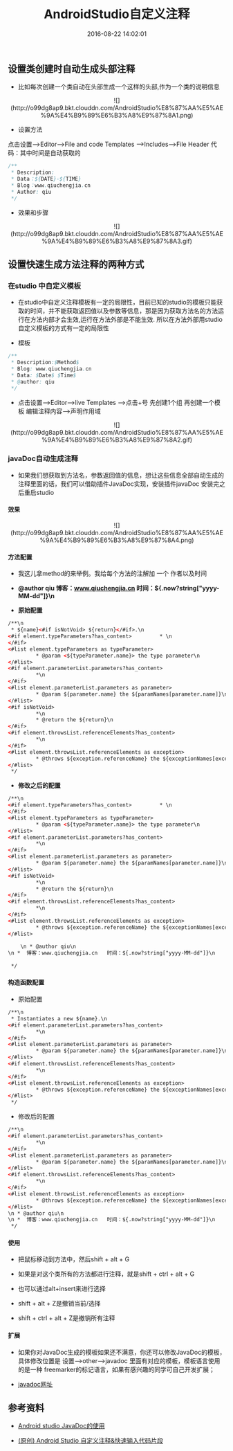 ﻿---
title: AndroidStudio自定义注释
date: 2016-08-22 14:02:01
tags: AndroidStudio
categories: AndroidStudio
---

## 设置类创建时自动生成头部注释

- 比如每次创建一个类自动在头部生成一个这样的头部,作为一个类的说明信息

<center>![](http://o99dg8ap9.bkt.clouddn.com/AndroidStudio%E8%87%AA%E5%AE%9A%E4%B9%89%E6%B3%A8%E9%87%8A1.png)</center>

- 设置方法

点击设置—>Editor–>File and code Templates –>Includes—>File Header
代码：其中时间是自动获取的

```java
/**
 * Description: 
 * Data：${DATE}-${TIME}
 * Blog：www.qiuchengjia.cn
 * Author: qiu
 */
```

- 效果和步骤

<center>![](http://o99dg8ap9.bkt.clouddn.com/AndroidStudio%E8%87%AA%E5%AE%9A%E4%B9%89%E6%B3%A8%E9%87%8A3.gif)</center>
 
<!-- more -->

## 设置快速生成方法注释的两种方式

### 在studio 中自定义模板

- 在studio中自定义注释模板有一定的局限性，目前已知的studio的模板只能获取的时间，并不能获取返回值以及参数等信息，那是因为获取方法名的方法运行在方法内部才会生效,运行在方法外部是不能生效.
所以在方法外部用studio自定义模板的方式有一定的局限性


- 模板

```java
/**
 * Description:$Method$
 * Blog: www.qiuchengjia.cn
 * Data: $Date$ $Time$
 * @author: qiu
 */
```

- 点击设置—>Editor–>live Templates –>点击+号 先创建1个组 再创建一个模板
编辑注释内容–>声明作用域

<center>![](http://o99dg8ap9.bkt.clouddn.com/AndroidStudio%E8%87%AA%E5%AE%9A%E4%B9%89%E6%B3%A8%E9%87%8A2.gif)</center>

### javaDoc自动生成注释

- 如果我们想获取到方法名，参数返回值的信息，想让这些信息全部自动生成的注释里面的话，我们可以借助插件JavaDoc实现，安装插件javaDoc 安装完之后重启studio

#### 效果

<center>![](http://o99dg8ap9.bkt.clouddn.com/AndroidStudio%E8%87%AA%E5%AE%9A%E4%B9%89%E6%B3%A8%E9%87%8A4.png)</center>

#### 方法配置

- 我这儿拿method的来举例。我给每个方法的注解加 一个 作者以及时间


- __@author qiu 博客：www.qiuchengjia.cn 时间：${.now?string["yyyy-MM-dd"]}\n__

- __原始配置__

```html
/**\n
 * ${name}<#if isNotVoid> ${return}</#if>.\n
<#if element.typeParameters?has_content>         * \n
</#if>
<#list element.typeParameters as typeParameter>
         * @param <${typeParameter.name}> the type parameter\n
</#list>
<#if element.parameterList.parameters?has_content>
         *\n
</#if>
<#list element.parameterList.parameters as parameter>
         * @param ${parameter.name} the ${paramNames[parameter.name]}\n
</#list>
<#if isNotVoid>
         *\n
         * @return the ${return}\n
</#if>
<#if element.throwsList.referenceElements?has_content>
         *\n
</#if>
<#list element.throwsList.referenceElements as exception>
         * @throws ${exception.referenceName} the ${exceptionNames[exception.referenceName]}\n
</#list>
 */
```

- __修改之后的配置__

```html
/**\n
<#if element.typeParameters?has_content>         * \n
</#if>
<#list element.typeParameters as typeParameter>
         * @param <${typeParameter.name}> the type parameter\n
</#list>
<#if element.parameterList.parameters?has_content>
         *\n
</#if>
<#list element.parameterList.parameters as parameter>
         * @param ${parameter.name} the ${paramNames[parameter.name]}\n
</#list>
<#if isNotVoid>
         *\n
         * @return the ${return}\n
</#if>
<#if element.throwsList.referenceElements?has_content>
         *\n
</#if>
<#list element.throwsList.referenceElements as exception>
         * @throws ${exception.referenceName} the ${exceptionNames[exception.referenceName]}\n
</#list>
         
	\n * @author qiu\n
\n *  博客：www.qiuchengjia.cn   时间：${.now?string["yyyy-MM-dd"]}\n
    
 */
```

#### 构造函数配置

- 原始配置

```html
/**\n
 * Instantiates a new ${name}.\n
<#if element.parameterList.parameters?has_content>
         *\n
</#if>
<#list element.parameterList.parameters as parameter>
         * @param ${parameter.name} the ${paramNames[parameter.name]}\n
</#list>
<#if element.throwsList.referenceElements?has_content>
         *\n
</#if>
<#list element.throwsList.referenceElements as exception>
         * @throws ${exception.referenceName} the ${exceptionNames[exception.referenceName]}\n
</#list>
 */
```
 
- 修改后的配置

```html
/**\n
<#if element.parameterList.parameters?has_content>
         *\n
</#if>
<#list element.parameterList.parameters as parameter>
         * @param ${parameter.name} the ${paramNames[parameter.name]}\n
</#list>
<#if element.throwsList.referenceElements?has_content>
         *\n
</#if>
<#list element.throwsList.referenceElements as exception>
         * @throws ${exception.referenceName} the ${exceptionNames[exception.referenceName]}\n
</#list>
\n * @author qiu\n
\n *  博客：www.qiuchengjia.cn   时间：${.now?string["yyyy-MM-dd"]}\n
 */
```

#### 使用

- 把鼠标移动到方法中，然后shift + alt + G

- 如果是对这个类所有的方法都进行注释，就是shift + ctrl + alt + G

- 也可以通过alt+insert来进行选择

- shift + alt + Z是撤销当前/选择

- shift + ctrl + alt + Z是撤销所有注释

#### 扩展

- 如果你对JavaDoc生成的模板如果还不满意，你还可以修改JavaDoc的模板，具体修改位置是 设置–>other—>javadoc
里面有对应的模板，模板语言使用的是一种 freemarker的标记语言，如果有感兴趣的同学可自己开发扩展；

- [javadoc网址](https://github.com/setial/intellij-javadocs/wiki)

## 参考资料

- [ Android studio JavaDoc的使用](http://blog.csdn.net/dreamlivemeng/article/details/51499675)

- [(原创) Android Studio 自定义注释&快速输入代码片段](http://www.codingnote.net/2016/05/12/Android-Studio-%E8%87%AA%E5%AE%9A%E4%B9%89%E6%B3%A8%E9%87%8A-%E5%BF%AB%E9%80%9F%E8%BE%93%E5%85%A5%E4%BB%A3%E7%A0%81%E7%89%87%E6%AE%B5/)